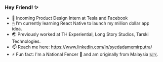 ### Hey Friend! ✨

<!--
**syedadam007/syedadam007** is a ✨ _special_ ✨ repository because its `README.md` (this file) appears on your GitHub profile. -->

- 🔭 Incoming Product Design Intern at Tesla and Facebook
- 🖱 I’m currently learning React Native to launch my million dollar app idea.
- 🌏 Previously worked at TH Experiential, Long Story Studios, Tarski Technologies.
- 📫 Reach me here: https://www.linkedin.com/in/syedadamemirputra/
- ⚡️ Fun fact: I'm a National Fencer 🤺 and am originally from Malaysia 🇲🇾.
